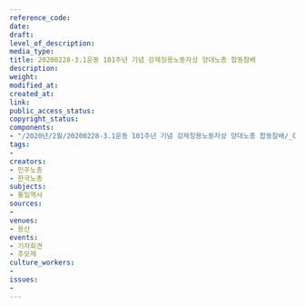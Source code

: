```yaml
---
reference_code: 
date: 
draft: 
level_of_description: 
media_type: 
title: 20200228-3.1운동 101주년 기념 강제징용노동자상 양대노총 합동참배
description: 
weight: 
modified_at: 
created_at: 
link: 
public_access_status: 
copyright_status: 
components:
- "/2020년/2월/20200228-3.1운동 101주년 기념 강제징용노동자상 양대노총 합동참배/_CTU2177.jpg"
tags:
- 
creators:
- 민주노총
- 한국노총
subjects:
- 통일역사
sources:
- 
venues:
- 용산
events:
- 기자회견
- 추모제
culture_workers:
- 
issues:
- 
---
```

